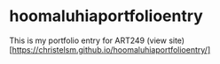 # hoomaluhiaportfolioentry
This is my portfolio entry for ART249
(view site)[https://christelsm.github.io/hoomaluhiaportfolioentry/]